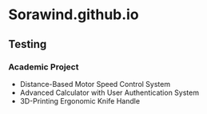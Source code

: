 # Sorawind.github.io
## Testing
### Academic Project
- Distance-Based Motor Speed Control System
- Advanced Calculator with User Authentication System
- 3D-Printing Ergonomic Knife Handle

